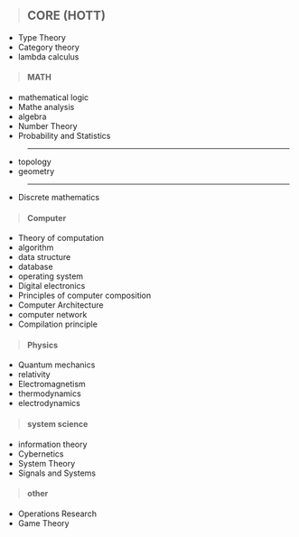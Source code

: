 > ## CORE (HOTT)
- Type Theory
- Category theory
- lambda calculus

> #### MATH
- mathematical logic
- Mathe analysis
- algebra
- Number Theory
- Probability and Statistics
> ---
- topology
- geometry
> ---
- Discrete mathematics



> #### Computer
- Theory of computation
- algorithm
- data structure
- database
- operating system
- Digital electronics
- Principles of computer composition
- Computer Architecture
- computer network
- Compilation principle

> #### Physics
- Quantum mechanics
- relativity
- Electromagnetism
- thermodynamics
- electrodynamics

> #### system science
- information theory
- Cybernetics
- System Theory
- Signals and Systems
  
> #### other 
- Operations Research
- Game Theory
